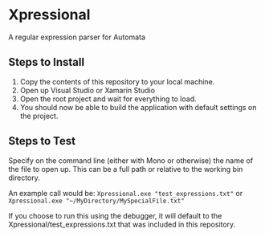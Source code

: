 # Xpressional
A regular expression parser for Automata

## Steps to Install
1. Copy the contents of this repository to your local machine.
2. Open up Visual Studio or Xamarin Studio
3. Open the root project and wait for everything to load.
4. You should now be able to build the application with default settings on the project.

## Steps to Test
Specify on the command line (either with Mono or otherwise) the name of the file to open up. This can be a full path or relative to the working bin directory.

An example call would be: `Xpressional.exe "test_expressions.txt"` or `Xpressional.exe "~/MyDirectory/MySpecialFile.txt"`

If you choose to run this using the debugger, it will default to the Xpressional/test_expressions.txt that was included in this repository.